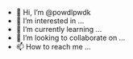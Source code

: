 - 👋 Hi, I’m @powdlpwdk
- 👀 I’m interested in ...
- 🌱 I’m currently learning ...
- 💞️ I’m looking to collaborate on ...
- 📫 How to reach me ...

<!---
powdlpwdk/powdlpwdk is a ✨ special ✨ repository because its `README.md` (this file) appears on your GitHub profile.
You can click the Preview link to take a look at your changes.
--->
